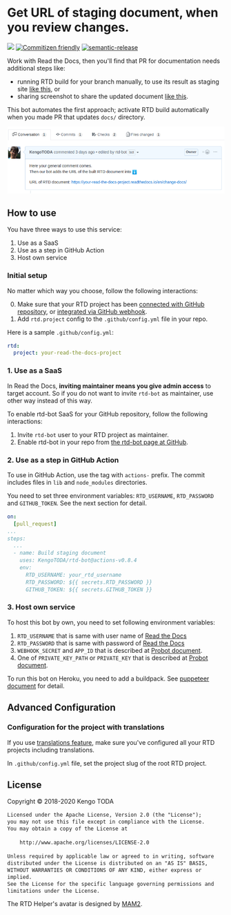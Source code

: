 # Get URL of staging document, when you review changes.

![](https://github.com/KengoTODA/rtd-bot/workflows/.github/workflows/build.yml/badge.svg)
[![Commitizen friendly](https://img.shields.io/badge/commitizen-friendly-brightgreen.svg)](http://commitizen.github.io/cz-cli/)
[![semantic-release](https://img.shields.io/badge/%20%20%F0%9F%93%A6%F0%9F%9A%80-semantic--release-e10079.svg)](https://github.com/semantic-release/semantic-release)

Work with Read the Docs, then you'll find that PR for documentation needs additional steps like:

* running RTD build for your branch manually, to use its result as staging site [like this](https://github.com/spotbugs/spotbugs/pull/697#issue-201455071), or
* sharing screenshot to share the updated document [like this](https://github.com/spotbugs/spotbugs/pull/718#issue-205904835).

This bot automates the first approach; activate RTD build automatically when you made PR that updates `docs/` directory.

![screenshot](screenshot.png)

## How to use

You have three ways to use this service:

1. Use as a SaaS
2. Use as a step in GitHub Action
3. Host own service

### Initial setup

No matter which way you choose, follow the following interactions:

0. Make sure that your RTD project has been [connected with GitHub repository](https://docs.readthedocs.io/en/latest/getting_started.html#sign-up-and-connect-an-external-account), or [integrated via GitHub webhook](https://docs.readthedocs.io/en/latest/webhooks.html#github).
1. Add `rtd.project` config to the `.github/config.yml` file in your repo.

Here is a sample `.github/config.yml`:

```yml
rtd:
  project: your-read-the-docs-project
```

### 1. Use as a SaaS

In Read the Docs, __inviting maintainer means you give admin access__ to target account.
So if you do not want to invite `rtd-bot` as maintainer, use other way instead of this way.

To enable rtd-bot SaaS for your GitHub repository, follow the following interactions:

1. Invite `rtd-bot` user to your RTD project as maintainer.
2. Enable rtd-bot in your repo from [the rtd-bot page at GitHub](https://github.com/apps/rtd-helper).

### 2. Use as a step in GitHub Action

To use in GitHub Action, use the tag with `actions-` prefix. The commit includes files in `lib` and `node_modules` directories.

You need to set three environment variables: `RTD_USERNAME`, `RTD_PASSWORD` and `GITHUB_TOKEN`. See the next section for detail.

```yml
on:
  [pull_request]
...
steps:
  ...
  - name: Build staging document
    uses: KengoTODA/rtd-bot@actions-v0.8.4
    env:
      RTD_USERNAME: your_rtd_username
      RTD_PASSWORD: ${{ secrets.RTD_PASSWORD }}
      GITHUB_TOKEN: ${{ secrets.GITHUB_TOKEN }}
```

### 3. Host own service

To host this bot by own, you need to set following environment variables:

1. `RTD_USERNAME` that is same with user name of [Read the Docs](https://readthedocs.org/)
2. `RTD_PASSWORD` that is same with password of [Read the Docs](https://readthedocs.org/)
3. `WEBHOOK_SECRET` and `APP_ID` that is described at [Probot document](https://probot.github.io/docs/deployment/#deploy-the-app).
4. One of `PRIVATE_KEY_PATH` or `PRIVATE_KEY` that is described at [Probot document](https://probot.github.io/docs/deployment/#deploy-the-app).

To run this bot on Heroku, you need to add a buildpack. See [puppeteer document](https://github.com/GoogleChrome/puppeteer/blob/master/docs/troubleshooting.md#running-puppeteer-on-heroku) for detail.

## Advanced Configuration

### Configuration for the project with translations

If you use [translations feature](https://docs.readthedocs.io/en/latest/localization.html#project-with-multiple-translations), make sure you've configured all your RTD projects including translations.

In `.github/config.yml` file, set the project slug of the root RTD project.

## License

Copyright &copy; 2018-2020 Kengo TODA

```
Licensed under the Apache License, Version 2.0 (the "License");
you may not use this file except in compliance with the License.
You may obtain a copy of the License at

    http://www.apache.org/licenses/LICENSE-2.0

Unless required by applicable law or agreed to in writing, software
distributed under the License is distributed on an "AS IS" BASIS,
WITHOUT WARRANTIES OR CONDITIONS OF ANY KIND, either express or implied.
See the License for the specific language governing permissions and
limitations under the License.
```

The RTD Helper's avatar is designed by [MAM2](https://dribbble.com/MAM2).
